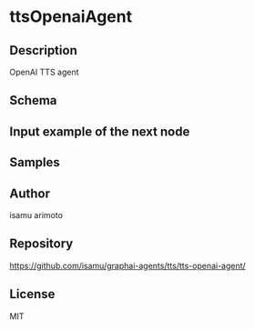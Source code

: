 # ttsOpenaiAgent

## Description

OpenAI TTS agent

## Schema



## Input example of the next node



## Samples



## Author

isamu arimoto

## Repository

https://github.com/isamu/graphai-agents/tts/tts-openai-agent/

## License

MIT

